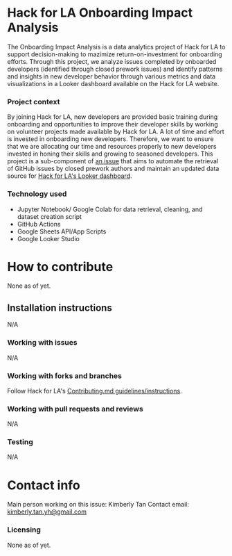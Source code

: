 # Hack for LA Onboarding Impact Analysis 

The Onboarding Impact Analysis is a data analytics project of Hack for LA to support decision-making to mazimize return-on-investment for onboarding efforts. Through this project, we analyze issues completed by onboarded developers (identified through closed prework issues) and identify patterns and insights in new developer behavior through various metrics and data visualizations in a Looker dashboard available on the Hack for LA website.

### Project context

By joining Hack for LA, new developers are provided basic training during onboarding and opportunities to improve their developer skills by working on volunteer projects made available by Hack for LA. A lot of time and effort is invested in onboarding new developers. Therefore, we want to ensure that we are allocating our time and resources properly to new developers invested in honing their skills and growing to seasoned developers. This project is a sub-component of [an issue](https://github.com/hackforla/website/issues/4152) that aims to automate the retrieval of GitHub issues by closed prework authors and maintain an updated data source for [Hack for LA's Looker dashboard](https://www.hackforla.org/dashboard/).

### Technology used

- Jupyter Notebook/ Google Colab for data retrieval, cleaning, and dataset creation script
- GitHub Actions
- Google Sheets API/App Scripts
- Google Looker Studio

# How to contribute

None as of yet.

## Installation instructions

N/A


### Working with issues

N/A


### Working with forks and branches

Follow Hack for LA's [Contributing.md guidelines/instructions](https://github.com/hackforla/website/blob/gh-pages/CONTRIBUTING.md#part-1-setting-up-the-development-environment).


### Working with pull requests and reviews

N/A


### Testing

N/A



# Contact info

Main person working on this issue: Kimberly Tan
Contact email: kimberly.tan.yh@gmail.com


### Licensing

None as of yet.
